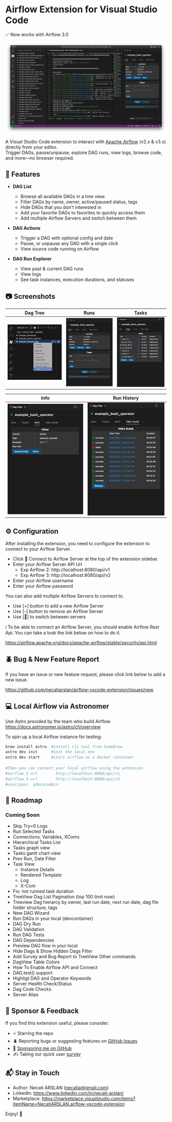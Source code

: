 # Airflow Extension for Visual Studio Code
✅ Now works with Airflow 3.0

![screenshoot](./docs/airflow-extension.png)



A Visual Studio Code extension to interact with [Apache Airflow](https://airflow.apache.org/) (v2.x & v3.x) directly from your editor.  
Trigger DAGs, pause/unpause, explore DAG runs, view logs, browse code, and more—no browser required.

## 🔑 Features

- **DAG List**  
  - Browse all available DAGs in a tree view.
  - Filter DAGs by name, owner, active/paused status, tags
  - Hide DAGs that you don't interested in
  - Add your favorite DAGs to favorites to quickly access them
  - Add multiple Airflow Servers and switch between them

- **DAG Actions**  
  - Trigger a DAG with optional config and date
  - Pause, or unpause any DAG with a single click
  - View source code running on Airflow

- **DAG Run Explorer**  
  - View past & current DAG runs  
  - View logs  
  - See task instances, execution durations, and statuses

## 📷 Screenshots

| Dag Tree | Runs | Tasks |
| ----------- | ----------- | ----------- |
| ![screenshoot](./docs/dagview-dagtree.png) | ![screenshoot](./docs/dagview-run.png) | ![screenshoot](./docs/dagview-tasks.png) |


| Info | Run History |
| ----------- | ----------- |
| ![screenshoot](./docs/dagview-info.png) | ![screenshoot](./docs/dagview-prevruns.png) |


## ⚙️ Configuration
After installing the extension, you need to configure the extension to connect to your Airflow Server.
- Click 🔌 Connect to Airflow Server at the top of the extension sidebar.
- Enter your Airflow Server API Url
    - Exp Airflow 2: http://localhost:8080/api/v1
    - Exp Airflow 3: http://localhost:8080/api/v2
- Enter your Airflow username
- Enter your Airflow password

You can also add multiple Airflow Servers to connect to.
- Use [+] button to add a new Airflow Server
- Use [-] button to remove an Airflow Server
- Use [🔌] to switch between servers


ℹ️ To be able to connect an Airflow Server, you should enable Airflow Rest Api.
You can take a look the link below on how to do it.

https://airflow.apache.org/docs/apache-airflow/stable/security/api.html


## 🪲 Bug & New Feature Report

If you have an issue or new feature request, please click link below to add a new issue.

https://github.com/necatiarslan/airflow-vscode-extension/issues/new

## 💻 Local Airflow via Astronomer
Use Astro provided by the team who build Airflow 
https://docs.astronomer.io/astro/cli/overview

To spin up a local Airflow instance for testing:

```bash 
brew install astro  #install cli tool from homebrew
astro dev init      #init the local env
astro dev start     #start airflow as a docker container

#Then you can connect your local airflow using the extension.
#airflow 2 url        http://localhost:8080/api/v1
#airflow 3 url        http://localhost:8080/api/v2
#user/pass  admin/admin
```

## 📝 Roadmap

### Coming Soon
- Skip Try=0 Logs
- Run Selected Tasks
- Connections, Variables, XComs
- Hierarchical Tasks List
- Tasks graph view
- Tasks gantt chart view
- Prev Run, Date Filter
- Task View
    - Instance Details
    - Rendered Template
    - Log
    - X-Com
- Fix: not runned task duration
- TreeView Dag List Pagination (top 100 limit now)
- Treeview Dag hierarcy by owner, last run date, next run date, dag file folder structure, tags
- New DAG Wizard
- Run DAGs in your local (devcontainer)
- DAG Dry Run
- DAG Validation
- Run DAG Tests
- DAG Dependencies
- Preview DAG flow in your local
- Hide Dags & Show Hidden Dags Filter
- Add Survey and Bug Report to TreeView Other commands
- DagView Table Colors
- How To Enable Airflow API and Connect
- DAG.test() support
- Highligt DAG and Operator Keywords
- Server Health Check/Status
- Dag Code Checks
- Server Alias


## 💖 Sponsor & Feedback

If you find this extension useful, please consider:
- ⭐️ Starring the repo
- 🪲 Reporting bugs or suggesting features on [GitHub Issues](https://github.com/necatiarslan/airflow-vscode-extension/issues/new)
- 💖 [Sponsoring me on GitHub](https://github.com/sponsors/necatiarslan)
- ✍️ Taking our quick user [survey](https://docs.google.com/forms/d/e/1FAIpQLSevcgFSUgc0anMMbZUp5CXNot2zyQDIiN6bkzc0lbWugolVkg/viewform)

## 📬 Stay in Touch

- Author: Necati ARSLAN (necatia@gmail.com)
- LinkedIn: https://www.linkedin.com/in/necati-arslan/
- Marketplace: https://marketplace.visualstudio.com/items?itemName=NecatiARSLAN.airflow-vscode-extension

Enjoy! 🚀

